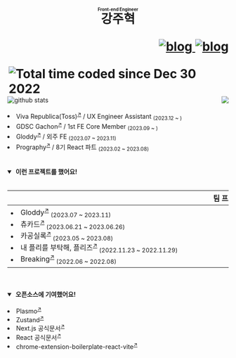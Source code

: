 
<h1>
    <p align="center">
        <ruby>
            강주혁
            <rp>(</rp><rt><sup><sub>Front-end Engineer</sub></sup></rt><rp>)</rp>
        </ruby>
    </p>
    <p align="right">
        <a href="https://kangju.dev/">
            <picture decoding="async" loading="lazy">
              <source media="(prefers-color-scheme: light)" srcset="https://github.com/kangju2000/kangju2000/assets/23312485/dee7f2d4-d177-40fa-ac4f-e2c89317162d">
              <source media="(prefers-color-scheme: dark)" srcset="https://github.com/kangju2000/kangju2000/assets/23312485/fc9e7e0d-e645-4100-84a1-b6b11a1e87ff">
              <img alt="blog" src="https://github.com/kangju2000/kangju2000/assets/23312485/dee7f2d4-d177-40fa-ac4f-e2c89317162d">
            </picture>
        </a>
        <a href="https://www.figma.com/file/LMT3t6sHeIpzLrvQN8H4qS/%EA%B0%95%EC%A3%BC%ED%98%81-%EC%9D%B4%EB%A0%A5%EC%84%9C?type=design&node-id=1%3A2&t=xewMh9tjCEBSq9HG-1">
            <picture decoding="async" loading="lazy">
              <source media="(prefers-color-scheme: light)" srcset="https://github.com/kangju2000/kangju2000/assets/23312485/f15d7af4-4ba3-4398-a0cc-8d548c72a0e3">
              <source media="(prefers-color-scheme: dark)" srcset="https://github.com/kangju2000/kangju2000/assets/23312485/6fcb949e-1dd0-4955-b2e6-9c5035f599bf">
              <img alt="blog" src="https://github.com/kangju2000/kangju2000/assets/23312485/f15d7af4-4ba3-4398-a0cc-8d548c72a0e3">
            </picture>
        </a>
    </p>
    <a href="https://wakatime.com/@0f1d9f2a-fec5-4d7d-853d-26a2723da169"><img align="right" src="https://wakatime.com/badge/user/0f1d9f2a-fec5-4d7d-853d-26a2723da169.svg" alt="Total time coded since Dec 30 2022" /></a>
    <img align="right" src="https://hits.seeyoufarm.com/api/count/incr/badge.svg?url=https%3A%2F%2Fgithub.com%2Fkangju2000&count_bg=%2379C83D&title_bg=%23555555&icon=&icon_color=%23E7E7E7&title=hits&edge_flat=false"/>
</h1>
<picture decoding="async" loading="lazy">
  <source media="(prefers-color-scheme: light)" srcset="https://pixel-profile.vercel.app/api/github-stats?username=kangju2000&screen_effect=false&background=linear-gradient(to%20bottom%20right%2C%20%2374dcc4%2C%20%234597e9)">
  <source media="(prefers-color-scheme: dark)" srcset="https://pixel-profile.vercel.app/api/github-stats?username=kangju2000&screen_effect=true&background=linear-gradient(to%20bottom%20right%2C%20%235580eb%2C%20%232aeeff)">
  <img alt="github stats" src="https://pixel-profile.vercel.app/api/github-stats?username=kangju2000&screen_effect=false&background=linear-gradient(to%20bottom%20right%2C%20%2374dcc4%2C%20%234597e9)">
</picture>

<br />
<br />

<li>Viva Republica(Toss)<sup><a href="https://toss.im">↗</a></sup> / UX Engineer Assistant <sub>(2023.12 ~ )</sub></li>
<li>GDSC Gachon<sup><a href="https://gdsc.community.dev/gachon-university">↗</a></sup> / 1st FE Core Member <sub>(2023.09 ~ )</sub></li>
<li>Gloddy<sup><a href="https://gloddykorea.com">↗</a></sup> / 외주 FE <sub>(2023.07 ~ 2023.11)</sub></li>
<li>Prography<sup><a href="https://prography.org">↗</a></sup> / 8기 React 파트 <sub>(2023.02 ~ 2023.08)</sub></li>

<br/>
<br/>

<details open>

<summary>&nbsp;<b>이런 프로젝트를 했어요!</b></summary>
<br />

|팀 프로젝트|개인 프로젝트|
|---|---|
|<picture><img src="https://github.com/kangju2000/kangju2000/assets/23312485/55e05eb6-40ec-4886-ba79-87224e2b8bb0" width=1000 height=1 /></picture><li>Gloddy<sup><a href="https://github.com/gloddy-dev/gloddy-client">↗</a></sup> <sub>(2023.07 ~ 2023.11)</sub></li><li>츄카드<sup><a href="https://github.com/Sprint15th/chu_card-client">↗</a></sup> <sub>(2023.06.21 ~ 2023.06.26)</sub></li><li>카공실록<sup><a href="https://github.com/kagong-sillok/kagong-sillok-client">↗</a></sup> <sub>(2023.05 ~ 2023.08)</sub></li><li>내 플리를 부탁해, 플리즈<sup><a href="https://github.com/TEAM-PLZ/PLZ-front">↗</a></sup> <sub>(2022.11.23 ~ 2022.11.29)</sub></li><li>Breaking<sup><a href="https://github.com/Breaking-Dope/breaking-frontend">↗</a></sup> <sub>(2022.06 ~ 2022.08)</sub></li><picture><img src="https://github.com/kangju2000/kangju2000/assets/23312485/55e05eb6-40ec-4886-ba79-87224e2b8bb0" width=1000 height=1 /></picture>|<picture><img src="https://github.com/kangju2000/kangju2000/assets/23312485/55e05eb6-40ec-4886-ba79-87224e2b8bb0" width=1000 height=1 /></picture><li>kangju.dev<sup><a href="https://github.com/kangju2000/kangju.dev">↗</a></sup> <sub>(2023.09 ~ 2023.10)</sub></li><li>Gachon Tools<sup><a href="https://github.com/kangju2000/gachon-tools">↗</a></sup> <sub>(2023.04 ~ 2023.06)</sub></li><li>vanilla-react<sup><a href="https://github.com/kangju2000/vanilla-react">↗</a></sup> <sub>(2023.04 ~ 2023.06)</sub></li><li>react-seekbar<sup><a href="https://github.com/kangju2000/react-seekbar">↗</a></sup> <sub>(2023.04.07 ~ 2023.04.14)</sub></li><li>next-spotify<sup><a href="https://github.com/kangju2000/next-spotify">↗</a></sup> <sub>(2023.02 ~ 2023.04)</sub></li><picture><img src="https://github.com/kangju2000/kangju2000/assets/23312485/55e05eb6-40ec-4886-ba79-87224e2b8bb0" width=1000 height=1 /></picture>

<br />

</details>

<br />

<details open>

<summary>&nbsp;<b>오픈소스에 기여했어요!</b></summary>

<br />

<li>Plasmo<sup><a href="https://github.com/PlasmoHQ/plasmo/pull/805">↗</a></sup></li>
<li>Zustand<sup><a href="https://github.com/pmndrs/zustand/pull/1969">↗</a></sup></li>
<li>Next.js 공식문서<sup><a href="https://github.com/Nextjs-kr/Nextjs.kr/pull/369">↗</a></sup></li>
<li>React 공식문서<sup><a href="https://github.com/reactjs/ko.react.dev/pull/606">↗</a></sup></li>
<li>chrome-extension-boilerplate-react-vite<sup><a href="https://github.com/Jonghakseo/chrome-extension-boilerplate-react-vite/pull/99">↗</a></sup></li>

</details>
